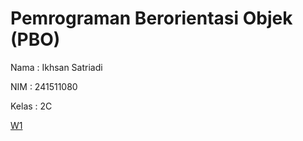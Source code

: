 # Pemrograman Berorientasi Objek (PBO)

Nama   : Ikhsan Satriadi

NIM    : 241511080

Kelas  : 2C

[W1](./W1)
